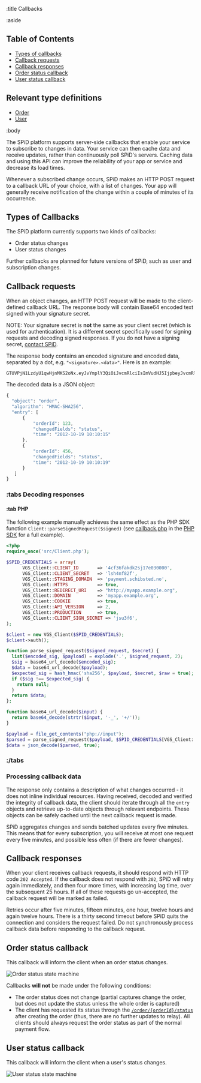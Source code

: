:title Callbacks

:aside

## Table of Contents

- [Types of callbacks](#types-of-callbacks)
- [Callback requests](#callback-requests)
- [Callback responses](#callback-responses)
- [Order status callback](#order-status-callback)
- [User status callback](#user-status-callback)

## Relevant type definitions

- [Order](/types/order)
- [User](/types/user)

:body

The SPiD platform supports server-side callbacks that enable your service to
subscribe to changes in data. Your service can then cache data and receive
updates, rather than continuously poll SPiD's servers. Caching data and using
this API can improve the reliability of your app or service and decrease its
load times.

Whenever a subscribed change occurs, SPiD makes an HTTP POST request to a
callback URL of your choice, with a list of changes. Your app will generally
receive notification of the change within a couple of minutes of its occurrence.

## Types of Callbacks

The SPiD platform currently supports two kinds of callbacks:

* Order status changes
* User status changes

Further callbacks are planned for future versions of SPiD, such as user and
subscription changes.

## Callback requests

When an object changes, an HTTP POST request will be made to the client-defined
callback URL. The response body will contain Base64 encoded text signed with your
signature secret.

NOTE: Your signature secret is **not** the same as your client secret (which is
used for authentication). It is a different secret specifically used for signing
requests and decoding signed responses. If you do not have a signing secret,
[contact SPiD](mailto:support@spid.no).

The response body contains an encoded signature and encoded data, separated by a
dot, e.g. `"<signature>.<data>"`. Here is an example:

```
GTUVPjN1LzdyU1qwHjnMKS2oNx.eyJvYmplY3QiOiJvcmRlciIsImVudHJ5IjpbeyJvcmRlcl9pZCI6IjMwMDAxNCIsI
```

The decoded data is a JSON object:

```js
{
  "object": "order",
  "algorithm": "HMAC-SHA256",
  "entry": [
      {
          "orderId": 123,
          "changedFields": "status",
          "time": "2012-10-19 10:10:15"
      },
      {
          "orderId": 456,
          "changedFields": "status",
          "time": "2012-10-19 10:10:19"
      }
   ]
}
```

### :tabs Decoding responses

#### :tab PHP

The following example manually achieves the same effect as the PHP SDK function
`Client::parseSignedRequest($signed)` (see [callback.php](https://github.com/schibsted/sdk-php/blob/4e40c580561fc1d0187dbac0383e8ba0e50de1e3/examples/callback/index.php)
in the [PHP SDK](https://github.com/schibsted/sdk-php) for a full example).

```php
<?php
require_once('src/Client.php');

$SPID_CREDENTIALS = array(
      VGS_Client::CLIENT_ID       => '4cf36fakdk2sj17e030000',
      VGS_Client::CLIENT_SECRET   => 'lsh4nf82f',
      VGS_Client::STAGING_DOMAIN  => 'payment.schibsted.no',
      VGS_Client::HTTPS           => true,
      VGS_Client::REDIRECT_URI    => "http://myapp.example.org",
      VGS_Client::DOMAIN          => 'myapp.example.org',
      VGS_Client::COOKIE          => true,
      VGS_Client::API_VERSION     => 2,
      VGS_Client::PRODUCTION      => true,
      VGS_Client::CLIENT_SIGN_SECRET => 'jsu3f6',
);

$client = new VGS_Client($SPID_CREDENTIALS);
$client->auth();

function parse_signed_request($signed_request, $secret) {
  list($encoded_sig, $payload) = explode('.', $signed_request, 2);
  $sig = base64_url_decode($encoded_sig);
  $data = base64_url_decode($payload);
  $expected_sig = hash_hmac('sha256', $payload, $secret, $raw = true);
  if ($sig !== $expected_sig) {
    return null;
  }
  return $data;
};

function base64_url_decode($input) {
  return base64_decode(strtr($input, '-_', '+/'));
}

$payload = file_get_contents("php://input");
$parsed = parse_signed_request($payload, $SPID_CREDENTIALS[VGS_Client::CLIENT_SIGN_SECRET]);
$data = json_decode($parsed, true);
```

### :/tabs

### Processing callback data

The response only contains a description of what changes occurred - it does not
inline individual resources. Having received, decoded and verified the integrity
of callback data, the client should iterate through all the `entry` objects and
retrieve up-to-date objects through relevant endpoints. These objects can be
safely cached until the next callback request is made.

SPiD aggregates changes and sends batched updates every five minutes. This means
that for every subscription, you will receive at most one request every five
minutes, and possible less often (if there are fewer changes).

## Callback responses

When your client receives callback requests, it should respond with HTTP code
`202 Accepted`. If the callback does not respond with `202`, SPiD will retry
again immediately, and then four more times, with increasing lag time, over the
subsequent 25 hours. If all of these requests go un-accepted, the callback
request will be marked as failed.

Retries occur after five minutes, fifteen minutes, one hour, twelve hours and
again twelve hours. There is a thirty second timeout before SPiD quits the
connection and considers the request failed. Do not synchronously process
callback data before responding to the callback request.

## Order status callback

This callback will inform the client when an order status changes.

![Order status state machine](/images/order-status.png)

Callbacks **will not** be made under the following conditions:

* The order status does not change (partial captures change the order, but does
  not update the status unless the whole order is captured)
* The client has requested its status through the
  [`/order/{orderId}/status`](/endpoints/GET/order/{orderId}/status) after
  creating the order (thus, there are no further updates to relay). All clients
  should always request the order status as part of the normal payment flow.

## User status callback

This callback will inform the client when a user's status changes.

![User status state machine](/images/user-status.png)
